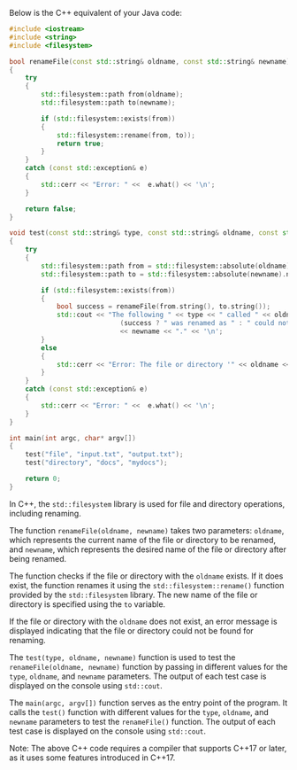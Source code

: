 Below is the C++ equivalent of your Java code:

```C++
#include <iostream>
#include <string>
#include <filesystem>

bool renameFile(const std::string& oldname, const std::string& newname) 
{
    try 
    {
        std::filesystem::path from(oldname);
        std::filesystem::path to(newname);

        if (std::filesystem::exists(from))
        {
            std::filesystem::rename(from, to));
            return true;
        }
    } 
    catch (const std::exception& e)
    {
        std::cerr << "Error: " <<  e.what() << '\n';
    }

    return false;
}

void test(const std::string& type, const std::string& oldname, const std::string& newname) 
{
    try 
    {
        std::filesystem::path from = std::filesystem::absolute(oldname).normalize();
        std::filesystem::path to = std::filesystem::absolute(newname).normalize();

        if (std::filesystem::exists(from))
        {
            bool success = renameFile(from.string(), to.string());
            std::cout << "The following " << type << " called " << oldname << 
                            (success ? " was renamed as " : " could not be renamed into ")) 
                            << newname << "." << '\n';
        }
        else
        {
            std::cerr << "Error: The file or directory '" << oldname << "' does not exist." << '\n';
        }
    } 
    catch (const std::exception& e)
    {
        std::cerr << "Error: " <<  e.what() << '\n';
    }
}

int main(int argc, char* argv[]) 
{
    test("file", "input.txt", "output.txt");
    test("directory", "docs", "mydocs");

    return 0;
}
```

In C++, the `std::filesystem` library is used for file and directory operations, including renaming. 

The function `renameFile(oldname, newname)` takes two parameters: `oldname`, which represents the current name of the file or directory to be renamed, and `newname`, which represents the desired name of the file or directory after being renamed.

The function checks if the file or directory with the `oldname` exists. If it does exist, the function renames it using the `std::filesystem::rename()` function provided by the `std::filesystem` library. The new name of the file or directory is specified using the `to` variable.

If the file or directory with the `oldname` does not exist, an error message is displayed indicating that the file or directory could not be found for renaming.

The `test(type, oldname, newname)` function is used to test the `renameFile(oldname, newname)` function by passing in different values for the `type`, `oldname`, and `newname` parameters. The output of each test case is displayed on the console using `std::cout`.

The `main(argc, argv[])` function serves as the entry point of the program. It calls the `test()` function with different values for the `type`, `oldname`, and `newname` parameters to test the `renameFile()` function. The output of each test case is displayed on the console using `std::cout`.

Note: The above C++ code requires a compiler that supports C++17 or later, as it uses some features introduced in C++17.
